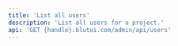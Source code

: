 ```yaml
---
title: 'List all users'
description: 'List all users for a project.'
api: 'GET {handle}.blutui.com/admin/api/users'
---
```

